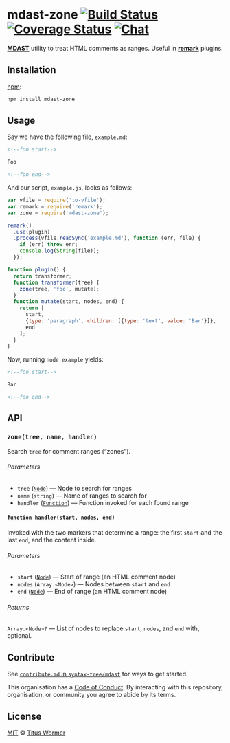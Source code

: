 # mdast-zone [![Build Status][travis-badge]][travis] [![Coverage Status][codecov-badge]][codecov] [![Chat][chat-badge]][chat]

[**MDAST**][mdast] utility to treat HTML comments as ranges.
Useful in [**remark**][remark] plugins.

## Installation

[npm][]:

```bash
npm install mdast-zone
```

## Usage

Say we have the following file, `example.md`:

```markdown
<!--foo start-->

Foo

<!--foo end-->
```

And our script, `example.js`, looks as follows:

```javascript
var vfile = require('to-vfile');
var remark = require('remark');
var zone = require('mdast-zone');

remark()
  .use(plugin)
  .process(vfile.readSync('example.md'), function (err, file) {
    if (err) throw err;
    console.log(String(file));
  });

function plugin() {
  return transformer;
  function transformer(tree) {
    zone(tree, 'foo', mutate);
  }
  function mutate(start, nodes, end) {
    return [
      start,
      {type: 'paragraph', children: [{type: 'text', value: 'Bar'}]},
      end
    ];
  }
}
```

Now, running `node example` yields:

```markdown
<!--foo start-->

Bar

<!--foo end-->
```

## API

### `zone(tree, name, handler)`

Search `tree` for comment ranges (“zones”).

###### Parameters

*   `tree` ([`Node`][mdast]) — Node to search for ranges
*   `name` (`string`) — Name of ranges to search for
*   `handler` ([`Function`][handler]) — Function invoked for each found range

#### `function handler(start, nodes, end)`

Invoked with the two markers that determine a range: the first `start`
and the last `end`, and the content inside.

###### Parameters

*   `start` ([`Node`][mdast]) — Start of range (an HTML comment node)
*   `nodes` (`Array.<Node>`) — Nodes between `start` and `end`
*   `end` ([`Node`][mdast]) — End of range (an HTML comment node)

###### Returns

`Array.<Node>?` — List of nodes to replace `start`, `nodes`, and `end`
with, optional.

## Contribute

See [`contribute.md` in `syntax-tree/mdast`][contribute] for ways to get
started.

This organisation has a [Code of Conduct][coc].  By interacting with this
repository, organisation, or community you agree to abide by its terms.

## License

[MIT][license] © [Titus Wormer][author]

<!-- Definitions -->

[travis-badge]: https://img.shields.io/travis/syntax-tree/mdast-zone.svg

[travis]: https://travis-ci.org/syntax-tree/mdast-zone

[codecov-badge]: https://img.shields.io/codecov/c/github/syntax-tree/mdast-zone.svg

[chat-badge]: https://img.shields.io/gitter/room/wooorm/remark.svg

[codecov]: https://codecov.io/github/syntax-tree/mdast-zone

[chat]: https://gitter.im/wooorm/remark

[npm]: https://docs.npmjs.com/cli/install

[license]: LICENSE

[author]: http://wooorm.com

[mdast]: https://github.com/syntax-tree/mdast

[remark]: https://github.com/wooorm/remark

[handler]: #function-handlerstart-nodes-end

[contribute]: https://github.com/syntax-tree/mdast/blob/master/contributing.md

[coc]: https://github.com/syntax-tree/mdast/blob/master/code-of-conduct.md
